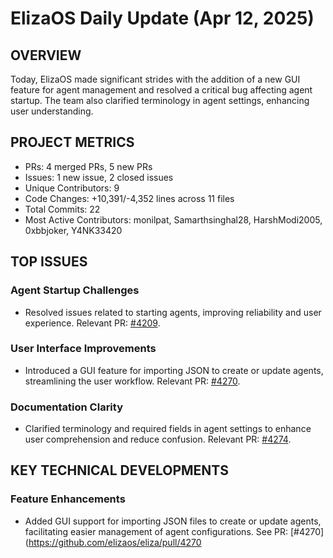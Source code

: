 # ElizaOS Daily Update (Apr 12, 2025)

## OVERVIEW 
Today, ElizaOS made significant strides with the addition of a new GUI feature for agent management and resolved a critical bug affecting agent startup. The team also clarified terminology in agent settings, enhancing user understanding.

## PROJECT METRICS
- PRs: 4 merged PRs, 5 new PRs
- Issues: 1 new issue, 2 closed issues
- Unique Contributors: 9
- Code Changes: +10,391/-4,352 lines across 11 files
- Total Commits: 22
- Most Active Contributors: monilpat, Samarthsinghal28, HarshModi2005, 0xbbjoker, Y4NK33420

## TOP ISSUES
### Agent Startup Challenges
- Resolved issues related to starting agents, improving reliability and user experience. Relevant PR: [#4209](https://github.com/elizaos/eliza/pull/4209).

### User Interface Improvements
- Introduced a GUI feature for importing JSON to create or update agents, streamlining the user workflow. Relevant PR: [#4270](https://github.com/elizaos/eliza/pull/4270).

### Documentation Clarity
- Clarified terminology and required fields in agent settings to enhance user comprehension and reduce confusion. Relevant PR: [#4274](https://github.com/elizaos/eliza/pull/4274).

## KEY TECHNICAL DEVELOPMENTS
### Feature Enhancements
- Added GUI support for importing JSON files to create or update agents, facilitating easier management of agent configurations. See PR: [#4270](https://github.com/elizaos/eliza/pull/4270